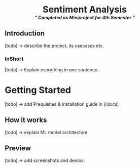 <div id="top"></div>

<p align="center">
  <h1 align="center" style="margin: 0 auto 0 auto;">Sentiment Analysis</h1>
  <h5 align="center" style="margin: 0 auto 0 auto;"> " Completed as Miniproject for 4th Semester "</h5>
</p>


##  Introduction
[todo] -> describe the project, its usecases etc.

### InShort
[todo] -> Explain everything in one sentence.

# Getting Started 
[todo] -> add Prequisites & Installation guide in (/docs)

## How it works
[todo] -> explain ML model architecture

## Preview
[todo] -> add screenshots and demos
